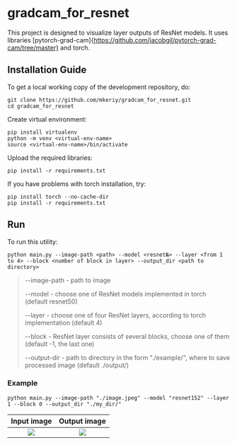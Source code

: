 # gradcam_for_resnet

This project is designed to visualize layer outputs of ResNet models. It uses libraries [pytorch-grad-cam]{https://github.com/jacobgil/pytorch-grad-cam/tree/master} and torch.

## Installation Guide
To get a local working copy of the development repository, do:
```shell
git clone https://github.com/mkeriy/gradcam_for_resnet.git
cd gradcam_for_resnet
```
Create virtual environment:
```shell
pip install virtualenv
python -m venv <virtual-env-name>
source <virtual-env-name>/bin/activate
```
Upload the required libraries:
```shell
pip install -r requirements.txt
```
If you have problems with torch installation, try:
```shell
pip install torch --no-cache-dir
pip install -r requirements.txt
```
## Run
To run this utility:
```shell
python main.py --image-path <path> --model <resnet№> --layer <from 1 to 4> --block <number of block in layer> --output_dir <path to directory>
```
> --image-path - path to image
> 
> --model - choose one of ResNet models implemented in torch (default resnet50)
> 
> --layer - choose one of four ResNet layers, according to torch implementation (default 4)
> 
> --block - ResNet layer consists of several blocks, choose one of them (default -1, the last one)
> 
> --output-dir - path to directory in the form "./example/", where to save processed image (default ./output/)

### Example
```shell
python main.py --image-path "./image.jpeg" --model "resnet152" --layer 1 --block 0 --output_dir "./my_dir/"
```
 Input image                |  Output image
:-------------------------:|:-------------------------:
![](https://drive.google.com/file/d/11O6wOdjCQYoEZNFcLkwxiFpHq-XGvpVv/view?usp=sharing)  |  ![](https://drive.google.com/file/d/1TKZzn6zZV3Hflwt_BYRZ8bYZQ0c2msqB/view?usp=sharing)

